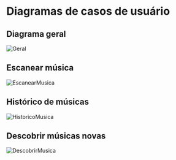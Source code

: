# Diagramas de casos de usuário

## Diagrama geral
![Geral](https:///raw.githubusercontent.com/Requisitos-de-Software/2019.2-Shazam/master/docs/assets/img/DCU/DCU_geral.png)

## Escanear música
![EscanearMusica](https:///raw.githubusercontent.com/Requisitos-de-Software/2019.2-Shazam/master/docs/assets/img/DCU/DCU_escanear.png)

## Histórico de músicas
![HistoricoMusica](https:///raw.githubusercontent.com/Requisitos-de-Software/2019.2-Shazam/master/docs/assets/img/DCU/DCU_historico.png)

## Descobrir músicas novas
![DescobrirMusica](https:///raw.githubusercontent.com/Requisitos-de-Software/2019.2-Shazam/master/docs/assets/img/DCU/DCU_descobrir.png)
